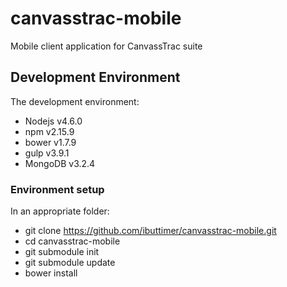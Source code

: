 # canvasstrac-mobile
Mobile client application for CanvassTrac suite

## Development Environment
The development environment:
* Nodejs v4.6.0
* npm v2.15.9
* bower v1.7.9
* gulp v3.9.1
* MongoDB v3.2.4

### Environment setup
In an appropriate folder:
* git clone https://github.com/ibuttimer/canvasstrac-mobile.git
* cd canvasstrac-mobile
* git submodule init
* git submodule update
* bower install


